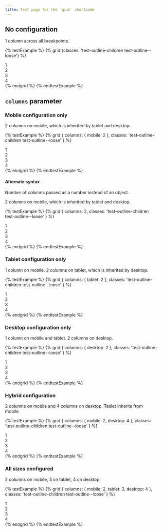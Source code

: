 ```yaml
---
title: Test page for the `grid` shortcode
---
```


## No configuration

1 column across all breakpoints.

{% testExample %}
{% grid {classes: 'test-outline-children test-outline--loose'} %}

<div>1</div>
<div>2</div>
<div>3</div>
<div>4</div>
{% endgrid %}
{% endtestExample %}

## `columns` parameter

### Mobile configuration only

2 columns on mobile, which is inherited by tablet and desktop.

{% testExample %}
{% grid { columns: { mobile: 2 }, classes: 'test-outline-children test-outline--loose' } %}

<div>1</div>
<div>2</div>
<div>3</div>
<div>4</div>
{% endgrid %}
{% endtestExample %}

#### Alternate syntax

Number of columns passed as a number instead of an object.

2 columns on mobile, which is inherited by tablet and desktop.

{% testExample %}
{% grid { columns: 2, classes: 'test-outline-children test-outline--loose' } %}

<div>1</div>
<div>2</div>
<div>3</div>
<div>4</div>
{% endgrid %}
{% endtestExample %}

### Tablet configuration only

1 column on mobile. 2 columns on tablet, which is inherited by desktop.

{% testExample %}
{% grid { columns: { tablet: 2 }, classes: 'test-outline-children test-outline--loose' } %}

<div>1</div>
<div>2</div>
<div>3</div>
<div>4</div>
{% endgrid %}
{% endtestExample %}

### Desktop configuration only

1 column on mobile and tablet. 2 columns on desktop.

{% testExample %}
{% grid { columns: { desktop: 2 }, classes: 'test-outline-children test-outline--loose' } %}

<div>1</div>
<div>2</div>
<div>3</div>
<div>4</div>
{% endgrid %}
{% endtestExample %}

### Hybrid configuration

2 columns on mobile and 4 columns on desktop. Tablet inherits from mobile.

{% testExample %}
{% grid { columns: { mobile: 2, desktop: 4 }, classes: 'test-outline-children test-outline--loose' } %}

<div>1</div>
<div>2</div>
<div>3</div>
<div>4</div>
{% endgrid %}
{% endtestExample %}

### All sizes configured

2 columns on mobile, 3 on tablet, 4 on desktop.

{% testExample %}
{% grid { columns: { mobile: 2, tablet: 3, desktop: 4 }, classes: 'test-outline-children test-outline--loose' } %}

<div>1</div>
<div>2</div>
<div>3</div>
<div>4</div>
{% endgrid %}
{% endtestExample %}

